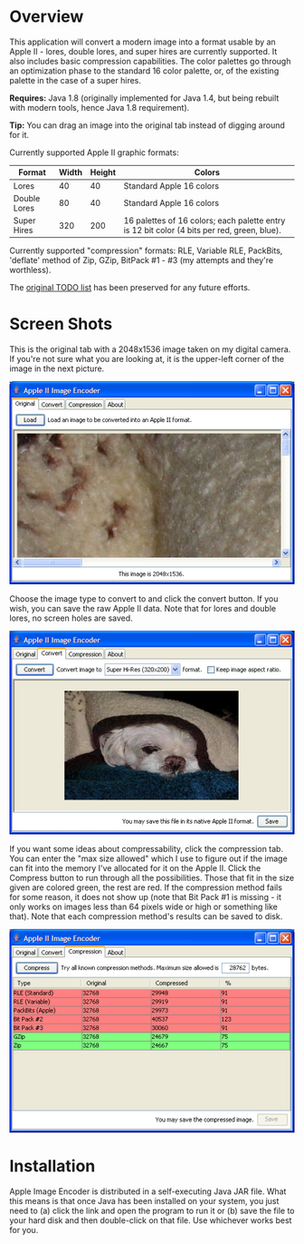 # Overview

This application will convert a modern image into a format usable by an Apple II - lores, double lores, and super hires are currently supported. It also includes basic compression capabilities. The color palettes go through an optimization phase to the standard 16 color palette, or, of the existing palette in the case of a super hires.

**Requires:** Java 1.8 (originally implemented for Java 1.4, but being rebuilt with modern tools, hence Java 1.8 requirement).

**Tip:** You can drag an image into the original tab instead of digging around for it.

Currently supported Apple II graphic formats:

Format | Width | Height | Colors
------ | ----- | ------ | ------
Lores | 40 | 40 | Standard Apple 16 colors
Double Lores | 80 | 40 | Standard Apple 16 colors
Super Hires | 320 | 200 | 16 palettes of 16 colors; each palette entry is 12 bit color (4 bits per red, green, blue).

Currently supported "compression" formats: RLE, Variable RLE, PackBits, 'deflate' method of Zip, GZip, BitPack #1 - #3 (my attempts and they're worthless).

The [original TODO list](TODO.md) has been preserved for any future efforts.

# Screen Shots

This is the original tab with a 2048x1536 image taken on my digital camera. If you're not sure what you are looking at, it is the upper-left corner of the image in the next picture.

![Original](doc/images/a2ie-original.png)

Choose the image type to convert to and click the convert button. If you wish, you can save the raw Apple II data. Note that for lores and double lores, no screen holes are saved.

![Converted](doc/images/a2ie-convert.png)

If you want some ideas about compressability, click the compression tab. You can enter the "max size allowed" which I use to figure out if the image can fit into the memory I've allocated for it on the Apple II. Click the Compress button to run through all the possibilities. Those that fit in the size given are colored green, the rest are red. If the compression method fails for some reason, it does not show up (note that Bit Pack #1 is missing - it only works on images less than 64 pixels wide or high or something like that). Note that each compression method's results can be saved to disk.

![Compression Tab](doc/images/a2ie-compression.png)

# Installation

Apple Image Encoder is distributed in a self-executing Java JAR file. What this means is that once Java has been installed on your system, you just need to (a) click the link and open the program to run it or (b) save the file to your hard disk and then double-click on that file. Use whichever works best for you.

